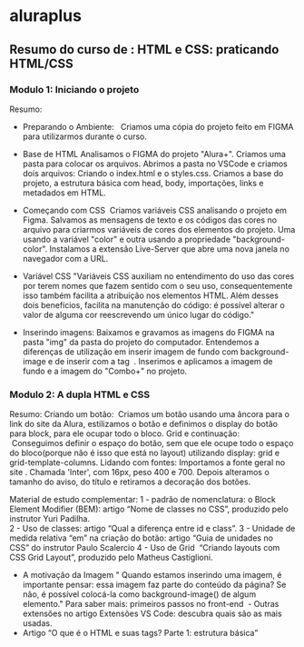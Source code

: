 # aluraplus

## Resumo do curso de : HTML e CSS: praticando HTML/CSS

### Modulo 1: Iniciando o projeto
Resumo:
- Preparando o Ambiente:  
Criamos uma cópia do projeto feito em FIGMA para utilizarmos durante o curso.
- Base de HTML
Analisamos o FIGMA do projeto "Alura+". 
Criamos uma pasta para colocar os arquivos. 
Abrimos a pasta no VSCode e criamos dois arquivos: Criando o index.html e o styles.css.
Criamos a base do projeto, a estrutura básica com head, body, importações, links e metadados em HTML.

- Começando com CSS
 Criamos variáveis CSS analisando o projeto em Figma. Salvamos as mensagens de texto e os códigos das cores no arquivo para criarmos variáveis de cores dos elementos do projeto. Uma usando a variável "color" e outra usando a propriedade "background-color". 
Instalamos a extensão Live-Server que abre uma nova janela no navegador com a URL.

- Variável CSS
"Variáveis CSS auxiliam no entendimento do uso das cores por terem nomes que fazem sentido com o seu uso, consequentemente isso também facilita a atribuição nos elementos HTML. Além desses dois benefícios, facilita na manutenção do código: é possível alterar o valor de alguma cor reescrevendo um único lugar do código."

- Inserindo imagens:
Baixamos e gravamos as imagens do FIGMA na pasta "img" da pasta do projeto do computador. Entendemos a diferenças de utilização em inserir imagem de fundo com background-image e de inserir com a tag <img> .
Inserimos e aplicamos a imagem de fundo e a imagem do "Combo+" no projeto.


### Modulo 2: A dupla HTML e CSS
Resumo:
Criando um botão:  Criamos um botão usando uma âncora para o link do site da Alura, estilizamos o botão e definimos o display do botão para block, para ele ocupar todo o bloco.
Grid e continuação:  Conseguimos definir o espaço do botão, sem que ele ocupe todo o espaço do bloco(porque não é isso que está no layout) utilizando display: grid e grid-template-columns.
Lidando com fontes: 
Importamos a fonte geral no site . Chamada 'Inter', com 16px, peso 400 e 700. Depois alteramos o tamanho do aviso, do título e retiramos a decoração dos botões. 

Material de estudo complementar:
1 - padrão de nomenclatura: o Block Element Modifier (BEM): artigo “Nome de classes no CSS”, produzido pelo instrutor Yuri Padilha.\
2 - Uso de classes: artigo “Qual a diferença entre id e class”.
3 - Unidade de medida relativa “em” na criação do botão: artigo “Guia de unidades no CSS” do instrutor Paulo Scalercio
4 - Uso de Grid  “Criando layouts com CSS Grid Layout”, produzido pelo Matheus Castiglioni.

- A motivação da Imagem
"  Quando estamos inserindo uma imagem, é importante pensar: essa imagem faz parte do conteúdo da página? Se não, é possível colocá-la como background-image() de algum elemento."
Para saber mais: primeiros passos no front-end
 - Outras extensões no artigo Extensões VS Code: descubra quais são as mais usadas.
- Artigo “O que é o HTML e suas tags? Parte 1: estrutura básica”
